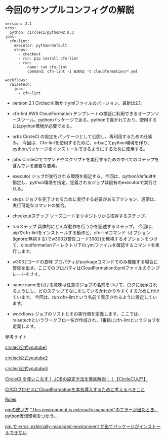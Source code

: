 # 今回のサンプルコンフィグの解説

```
version: 2.1
orbs:
  python: circleci/python@2.0.3
jobs:
  cfn-lint:
    executor: python/default
    steps:
      - checkout
      - run: pip install cfn-lint
      - run:
          name: run cfn-lint
          command: cfn-lint -i W3002 -t cloudformation/*.yml
            
workflows:
  raisetech:
    jobs:
      - cfn-lint
```

* version 2.1 
Circleciを動かすymlファイルのバージョン。最新は2.1。

* cfn-lint
AWS CloudFormation テンプレートの検証に利用できるオープンソースツール。pythonパッケージである。pythonで書かれており、使用するにはpython環境が必要である。

* orbs
CircleCI の設定をパッケージとして公開し、再利用するための仕組み。
今回は、Cfn-lintを使用するために、orbsにてpython環境を作り、pythonパッケージをインストールできるようにするために使用する。

* jobs
CircleCIでコマンドやスクリプトを実行するためのすべてのステップを含んでいる重要な要素。

* executor
ジョブが実行される環境を指定する。今回は、python/defaultを指定し、python環境を指定。定義されるジョブは固有のexecutorで実行される。

* steps
ジョブを完了させるために実行する必要があるアクション。通常は、実行可能なコマンドの集合。

* checkoutステップ
ソースコードをリポジトリから取得するステップ。

* runステップ
具体的にどんな動作を行うかを記述するステップ。
今回は、pipでcfn-lintをインストールする動作と、cfn-lintコマンド-iオプション(ignore:無視する)でw3002(警告コード3002)を無視するオプションをつけて、cloudformationディレクトリ下の.ymlファイルを確認するコマンドを実行します。

* w3002コードの意味
プロパティがpackageコマンドでのみ機能する場合に警告を出す。ここでのプロパティはCloudFormationのymlファイルのテンプレートをさす。

* name
nameを付ける意味は任意のジョブの名前をつけて、ログに表示されるようにし、どのステップでなにをしているかわかりやすくするために付けています。
今回は、run cfn-lintという名前で表示されるように設定しています。

* workflows
ジョブのリストとその実行順を定義します。ここでは、raisetechというワークフロー名が作成され、1番目にcfn-lintというジョブを定義します。

参考サイト

[circleci公式youtube1](https://www.youtube.com/watch?v=ttavquLE4Fk)

[circleci公式youtube2](https://www.youtube.com/watch?v=cOHKRYgdzDY)

[circleci公式youtube3](https://www.youtube.com/watch?v=rCh6jaJ8gV8)

[CircleCI を使いこなす！ JOBの設定方法を徹底解説！！【CircleCI入門】](https://www.youtube.com/watch?v=NWjNn2DLcPM)

[CI/CDプロセスにCloudFormationを本気導入するために考えるべきこと](https://speakerdeck.com/hamadakoji/cdpurosesunicloudformationwoben-qi-dao-ru-surutamenikao-erubekikoto?slide=55)

[Rules](https://github.com/aws-cloudformation/cfn-lint/blob/main/docs/rules.md)

[pipの使い方](https://envader.plus/course/8/scenario/1072)
["This environment is externally managed"のエラーが出たとき、python仮想環境をつかう。](https://note.com/lucky_gerbil210/n/n0de8721c05bc)

[pip で error:  externally-managed-environment が出てパッケージがインストールできない](https://scrapbox.io/bbr-software-memo/pip_%E3%81%A7_error:__externally-managed-environment_%E3%81%8C%E5%87%BA%E3%81%A6%E3%83%91%E3%83%83%E3%82%B1%E3%83%BC%E3%82%B8%E3%81%8C%E3%82%A4%E3%83%B3%E3%82%B9%E3%83%88%E3%83%BC%E3%83%AB%E3%81%A7%E3%81%8D%E3%81%AA%E3%81%84)